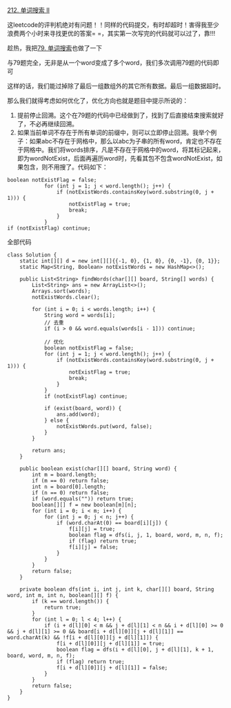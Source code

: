 [212. 单词搜索 II](https://leetcode-cn.com/problems/word-search-ii/description/)

这leetcode的评判机绝对有问题！！同样的代码提交，有时却超时！害得我至少浪费两个小时来寻找更优的答案= =，其实第一次写完的代码就可以过了，靠!!!

趁热，我把[79. 单词搜索](https://www.cnblogs.com/acbingo/p/9391057.html)也做了一下

与79题完全，无非是从一个word变成了多个word，我们多次调用79题的代码即可

这样的话，我们能过掉除了最后一组数组外的其它所有数据。最后一组数据超时。

那么我们就得考虑如何优化了，优化方向也就是题目中提示所说的：

1. 提前停止回溯。这个在79题的代码中已经做到了，找到了后直接结束搜索就好了，不必再继续回溯。
2. 如果当前单词不存在于所有单词的前缀中，则可以立即停止回溯。我举个例子：如果abc不存在于网格中，那么以abc为子串的所有word，肯定也不存在于网格中。我们将words排序，凡是不存在于网格中的word，将其标记起来，即为wordNotExist，后面再遍历word时，先看其包不包含wordNotExist，如果包含，则不用搜了。代码如下：

```
boolean notExistFlag = false;
            for (int j = 1; j < word.length(); j++) {
                if (notExistWords.containsKey(word.substring(0, j + 1))) {
                    notExistFlag = true;
                    break;
                }
            }
if (notExistFlag) continue;
```

全部代码
```
class Solution {
    static int[][] d = new int[][]{{-1, 0}, {1, 0}, {0, -1}, {0, 1}};
    static Map<String, Boolean> notExistWords = new HashMap<>();

    public List<String> findWords(char[][] board, String[] words) {
        List<String> ans = new ArrayList<>();
        Arrays.sort(words);
        notExistWords.clear();

        for (int i = 0; i < words.length; i++) {
            String word = words[i];
            // 去重
            if (i > 0 && word.equals(words[i - 1])) continue;

            // 优化
            boolean notExistFlag = false;
            for (int j = 1; j < word.length(); j++) {
                if (notExistWords.containsKey(word.substring(0, j + 1))) {
                    notExistFlag = true;
                    break;
                }
            }
            if (notExistFlag) continue;

            if (exist(board, word)) {
                ans.add(word);
            } else {
                notExistWords.put(word, false);
            }
        }

        return ans;
    }

    public boolean exist(char[][] board, String word) {
        int m = board.length;
        if (m == 0) return false;
        int n = board[0].length;
        if (n == 0) return false;
        if (word.equals("")) return true;
        boolean[][] f = new boolean[m][n];
        for (int i = 0; i < m; i++) {
            for (int j = 0; j < n; j++) {
                if (word.charAt(0) == board[i][j]) {
                    f[i][j] = true;
                    boolean flag = dfs(i, j, 1, board, word, m, n, f);
                    if (flag) return true;
                    f[i][j] = false;
                }
            }
        }
        return false;
    }

    private boolean dfs(int i, int j, int k, char[][] board, String word, int m, int n, boolean[][] f) {
        if (k == word.length()) {
            return true;
        }
        for (int l = 0; l < 4; l++) {
            if (i + d[l][0] < m && j + d[l][1] < n && i + d[l][0] >= 0 && j + d[l][1] >= 0 && board[i + d[l][0]][j + d[l][1]] == word.charAt(k) && !f[i + d[l][0]][j + d[l][1]]) {
                f[i + d[l][0]][j + d[l][1]] = true;
                boolean flag = dfs(i + d[l][0], j + d[l][1], k + 1, board, word, m, n, f);
                if (flag) return true;
                f[i + d[l][0]][j + d[l][1]] = false;
            }
        }
        return false;
    }
}

```